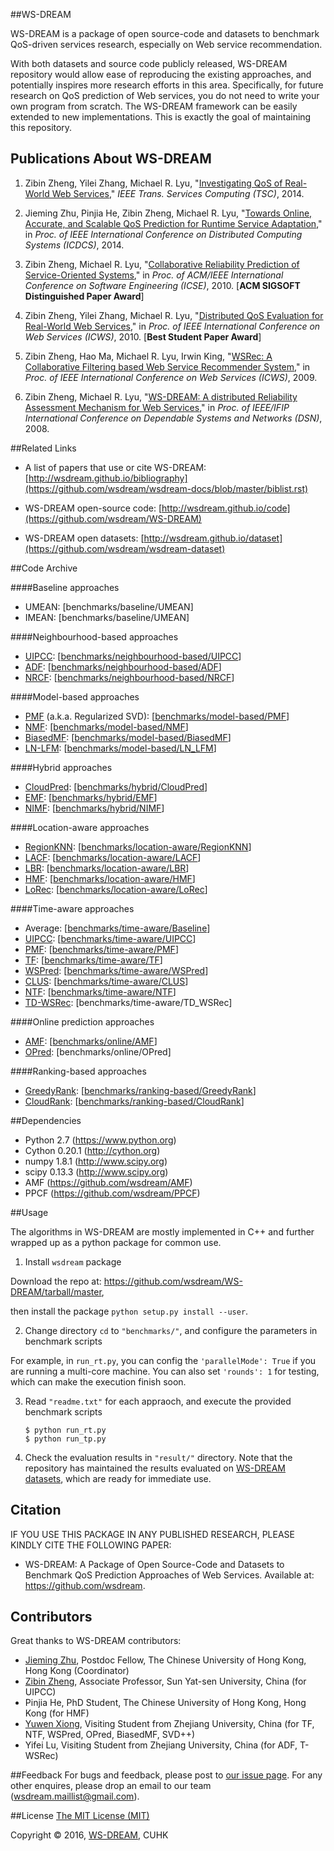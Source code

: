 ##WS-DREAM

WS-DREAM is a package of open source-code and datasets to benchmark QoS-driven services research, especially on Web service recommendation.

With both datasets and source code publicly released, WS-DREAM repository would allow ease of reproducing the existing approaches, and potentially inspires more research efforts in this area. Specifically, for future research on QoS prediction of Web services, you do not need to write your own program from scratch. The WS-DREAM framework can be easily extended to new implementations. This is exactly the goal of maintaining this repository.


## Publications About WS-DREAM

1. Zibin Zheng, Yilei Zhang, Michael R. Lyu, "[Investigating QoS of Real-World Web Services](http://ieeexplore.ieee.org/xpls/abs_all.jsp?arnumber=6357180)," *IEEE Trans. Services Computing (TSC)*, 2014.

1. Jieming Zhu, Pinjia He, Zibin Zheng, Michael R. Lyu, "[Towards Online, Accurate, and Scalable QoS Prediction for Runtime Service Adaptation](http://jiemingzhu.github.io/pub/jmzhu_icdcs2014.pdf)," in *Proc. of IEEE International Conference on Distributed Computing Systems (ICDCS)*, 2014.

1. Zibin Zheng, Michael R. Lyu, "[Collaborative Reliability Prediction of Service-Oriented Systems](http://ieeexplore.ieee.org/xpls/abs_all.jsp?arnumber=6062071)," in *Proc. of ACM/IEEE International Conference on Software Engineering (ICSE)*, 2010. [**ACM SIGSOFT Distinguished Paper Award**]

1. Zibin Zheng, Yilei Zhang, Michael R. Lyu, "[Distributed QoS Evaluation for Real-World Web Services](http://ieeexplore.ieee.org/xpls/abs_all.jsp?arnumber=5552800)," in *Proc. of IEEE International Conference on Web Services (ICWS)*, 2010. [**Best Student Paper Award**]

1. Zibin Zheng, Hao Ma, Michael R. Lyu, Irwin King, "[WSRec: A Collaborative Filtering based Web Service Recommender System](http://ieeexplore.ieee.org/xpls/abs_all.jsp?arnumber=5175854)," in *Proc. of IEEE International Conference on Web Services (ICWS)*, 2009.

1. Zibin Zheng, Michael R. Lyu, "[WS-DREAM: A distributed Reliability Assessment Mechanism for Web Services](http://ieeexplore.ieee.org/xpls/abs_all.jsp?arnumber=4630108)," in *Proc. of IEEE/IFIP International Conference on Dependable Systems and Networks (DSN)*, 2008.

##Related Links
- A list of papers that use or cite WS-DREAM: [http://wsdream.github.io/bibliography](https://github.com/wsdream/wsdream-docs/blob/master/biblist.rst)

- WS-DREAM open-source code: [http://wsdream.github.io/code](https://github.com/wsdream/WS-DREAM)

- WS-DREAM open datasets: [http://wsdream.github.io/dataset](https://github.com/wsdream/wsdream-dataset)

##Code Archive

####Baseline approaches
- UMEAN: [benchmarks/baseline/UMEAN]
- IMEAN: [benchmarks/baseline/UMEAN]

####Neighbourhood-based approaches
- [UIPCC](http://ieeexplore.ieee.org/xpls/abs_all.jsp?arnumber=5674010 "Zheng et al., TSC'2011"): [[benchmarks/neighbourhood-based/UIPCC](https://github.com/wsdream/WS-DREAM/tree/76b35a6a21c5d209a1897c4719a5e32a3e79c782/UIPCC)]
- [ADF](http://ieeexplore.ieee.org/xpls/abs_all.jsp?arnumber=6301755 "Wu et al., TSMC'2013"): [[benchmarks/neighbourhood-based/ADF](https://github.com/wsdream/WS-DREAM/tree/76b35a6a21c5d209a1897c4719a5e32a3e79c782/ADF)]
- [NRCF](http://ieeexplore.ieee.org/xpls/abs_all.jsp?arnumber=6338940&tag=1 "Sun et al., TSC'2013"): [[benchmarks/neighbourhood-based/NRCF](https://github.com/wsdream/WS-DREAM/tree/76b35a6a21c5d209a1897c4719a5e32a3e79c782/NRCF)]

####Model-based approaches
- [PMF](http://dl.acm.org/citation.cfm?id=2430548 "Zheng et al., TOSEM'2013") \(a.k.a. Regularized SVD): [[benchmarks/model-based/PMF](https://github.com/wsdream/WS-DREAM/tree/master/benchmarks/model-based/PMF)]
- [NMF](http://ieeexplore.ieee.org/xpls/abs_all.jsp?arnumber=6076756 "Zhang et al., SRDS'2011"): [[benchmarks/model-based/NMF](https://github.com/wsdream/WS-DREAM/tree/master/benchmarks/model-based/NMF)]
- [BiasedMF](http://ieeexplore.ieee.org/xpl/articleDetails.jsp?arnumber=6930523 "Yu et al., SCC'2014"): [[benchmarks/model-based/BiasedMF](https://github.com/wsdream/WS-DREAM/tree/master/benchmarks/model-based/BiasedMF)]
- [LN-LFM](http://ieeexplore.ieee.org/xpl/articleDetails.jsp?arnumber=6930523 "Yu et al., SCC'2014"): [[benchmarks/model-based/LN_LFM](https://github.com/wsdream/WS-DREAM/tree/master/benchmarks/model-based/LN_LFM)]

####Hybrid approaches  
- [CloudPred](http://ieeexplore.ieee.org/xpls/abs_all.jsp?arnumber=6076756 "Zhang et al., SRDS'2011"): [[benchmarks/hybrid/CloudPred](https://github.com/wsdream/WS-DREAM/tree/76b35a6a21c5d209a1897c4719a5e32a3e79c782/CloudPred)]
- [EMF](http://ieeexplore.ieee.org/xpls/abs_all.jsp?arnumber=6274140 "Lo et al., SCC'2012"): [[benchmarks/hybrid/EMF](https://github.com/wsdream/WS-DREAM/tree/master/benchmarks/hybrid/EMF)]
- [NIMF](http://ieeexplore.ieee.org/xpls/abs_all.jsp?arnumber=6122009 "Zheng et al., TSC'2013"): [[benchmarks/hybrid/NIMF](https://github.com/wsdream/WS-DREAM/tree/master/benchmarks/hybrid/NIMF)]

####Location-aware approaches
- [RegionKNN](http://ieeexplore.ieee.org/xpls/abs_all.jsp?arnumber=5552807 "Chen et al., ICWS'2010"): [[benchmarks/location-aware/RegionKNN](https://github.com/wsdream/WS-DREAM/tree/76b35a6a21c5d209a1897c4719a5e32a3e79c782/Location-aware/RegionKNN)]
- [LACF](http://ieeexplore.ieee.org/xpls/abs_all.jsp?arnumber=6257808 "Tang et al., ICWS'2012"): [[benchmarks/location-aware/LACF](https://github.com/wsdream/WS-DREAM/tree/76b35a6a21c5d209a1897c4719a5e32a3e79c782/Location-aware/LACF)]
- [LBR](http://ieeexplore.ieee.org/xpls/abs_all.jsp?arnumber=6257841 "Lo et al., ICWS'2012"): [[benchmarks/location-aware/LBR](https://github.com/wsdream/WS-DREAM/tree/76b35a6a21c5d209a1897c4719a5e32a3e79c782/Location-aware/LBR)]
- [HMF](http://ieeexplore.ieee.org/xpls/abs_all.jsp?arnumber=6928911 "He et al., ICWS'2014"): [[benchmarks/location-aware/HMF](https://github.com/wsdream/WS-DREAM/tree/76b35a6a21c5d209a1897c4719a5e32a3e79c782/Location-aware/HMF)]
- [LoRec](http://ieeexplore.ieee.org/xpls/abs_all.jsp?arnumber=6684151 "Chen et al., TPDS'2014"): [[benchmarks/location-aware/LoRec](https://github.com/wsdream/WS-DREAM/tree/76b35a6a21c5d209a1897c4719a5e32a3e79c782/Location-aware/LoRec)]

####Time-aware approaches
- Average: [[benchmarks/time-aware/Baseline](https://github.com/wsdream/WS-DREAM/tree/master/benchmarks/time-aware/Baseline)]
- [UIPCC](http://ieeexplore.ieee.org/xpls/abs_all.jsp?arnumber=5674010 "Zheng et al., TSC'2011"): [[benchmarks/time-aware/UIPCC](https://github.com/wsdream/WS-DREAM/tree/master/benchmarks/time-aware/UIPCC)]
- [PMF](http://dl.acm.org/citation.cfm?id=2430548 "Zheng et al., TOSEM'2013"): [[benchmarks/time-aware/PMF](https://github.com/wsdream/WS-DREAM/tree/master/benchmarks/time-aware/PMF)]
- [TF](http://ieeexplore.ieee.org/xpls/abs_all.jsp?arnumber=6132969&tag=1 "Zhang et al., ISSRE'2011"): [[benchmarks/time-aware/TF](https://github.com/wsdream/WS-DREAM/tree/76b35a6a21c5d209a1897c4719a5e32a3e79c782/Time-aware/TF)] 
- [WSPred](http://ieeexplore.ieee.org/xpls/abs_all.jsp?arnumber=6132969&tag=1 "Zhang et al., ISSRE'2011"): [[benchmarks/time-aware/WSPred](https://github.com/wsdream/WS-DREAM/tree/master/benchmarks/time-aware/WSPred)]  
- [CLUS](http://ieeexplore.ieee.org/xpl/articleDetails.jsp?arnumber=6874541 "Silic et al., FSE'2013"): [[benchmarks/time-aware/CLUS](https://github.com/wsdream/WS-DREAM/tree/76b35a6a21c5d209a1897c4719a5e32a3e79c782/Time-aware/CLUS)]
- [NTF](http://dl.acm.org/citation.cfm?id=2568001 "Zhang et al., WWW'2014"): [[benchmarks/time-aware/NTF](https://github.com/wsdream/WS-DREAM/tree/master/benchmarks/time-aware/NTF)]
- [TD-WSRec](http://ieeexplore.ieee.org/xpl/articleDetails.jsp?arnumber=6928878 "Hu et al., ICWS'14"): [benchmarks/time-aware/TD_WSRec] 
  
####Online prediction approaches
- [AMF](http://ieeexplore.ieee.org/xpls/abs_all.jsp?arnumber=6888908&tag=1 "Zhu et al., ICDCS'2014"): [[benchmarks/online/AMF](https://github.com/wsdream/AMF)] 
- [OPred](http://ieeexplore.ieee.org/xpl/articleDetails.jsp?arnumber=6720144 "Zhang et al., TSMC'2014"): [benchmarks/online/OPred]

####Ranking-based approaches
- [GreedyRank](http://ieeexplore.ieee.org/xpls/abs_all.jsp?arnumber=5623393 "Zheng et al., SRDS'2010"): [[benchmarks/ranking-based/GreedyRank](https://github.com/wsdream/WS-DREAM/tree/76b35a6a21c5d209a1897c4719a5e32a3e79c782/Ranking-based/GreedyRank)]  
- [CloudRank](http://ieeexplore.ieee.org/xpls/abs_all.jsp?arnumber=6320550 "Zheng et al., TPDS'2013"): [[benchmarks/ranking-based/CloudRank](https://github.com/wsdream/WS-DREAM/tree/76b35a6a21c5d209a1897c4719a5e32a3e79c782/Ranking-based/CloudRank)] 


##Dependencies
- Python 2.7 (https://www.python.org)
- Cython 0.20.1 (http://cython.org)
- numpy 1.8.1 (http://www.scipy.org)
- scipy 0.13.3 (http://www.scipy.org)
- AMF (https://github.com/wsdream/AMF)
- PPCF (https://github.com/wsdream/PPCF)

##Usage

The algorithms in WS-DREAM are mostly implemented in C++ and further wrapped up as a python package for common use.

1. Install `wsdream` package
    
  Download the repo at: https://github.com/wsdream/WS-DREAM/tarball/master,
  
  then install the package `python setup.py install --user`. 

2. Change directory `cd` to `"benchmarks/"`, and configure the parameters in benchmark scripts
  
  For example, in `run_rt.py`, you can config the `'parallelMode': True` if you are running a multi-core machine. You can also set `'rounds': 1` for testing, which can make the execution finish soon.

3. Read `"readme.txt"` for each appraoch, and execute the provided benchmark scripts 
    
	```
    $ python run_rt.py
    $ python run_tp.py 
    ```
4. Check the evaluation results in `"result/"` directory. Note that the repository has maintained the results evaluated on [WS-DREAM datasets](https://github.com/wsdream/dataset), which are ready for immediate use.


## Citation
IF YOU USE THIS PACKAGE IN ANY PUBLISHED RESEARCH, PLEASE KINDLY CITE THE FOLLOWING PAPER:
- WS-DREAM: A Package of Open Source-Code and Datasets to Benchmark QoS Prediction Approaches of Web Services. Available at: https://github.com/wsdream.


## Contributors
Great thanks to WS-DREAM contributors:
- [Jieming Zhu](http://jiemingzhu.github.io/), Postdoc Fellow, The Chinese University of Hong Kong, Hong Kong (Coordinator)
- [Zibin Zheng](http://www.zibinzheng.com/), Associate Professor, Sun Yat-sen University, China (for UIPCC)
- Pinjia He, PhD Student, The Chinese University of Hong Kong, Hong Kong (for HMF)
- [Yuwen Xiong](https://github.com/Orpine), Visiting Student from Zhejiang University, China (for TF, NTF, WSPred, OPred, BiasedMF, SVD++)
- Yifei Lu, Visiting Student from Zhejiang University, China (for ADF, T-WSRec)


##Feedback
For bugs and feedback, please post to [our issue page](https://github.com/wsdream/WS-DREAM/issues). For any other enquires, please drop an email to our team (wsdream.maillist@gmail.com).

##License
[The MIT License (MIT)](./LICENSE)

Copyright &copy; 2016, [WS-DREAM](https://wsdream.github.io), CUHK